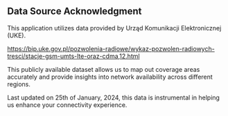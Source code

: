 ## Data Source Acknowledgment

This application utilizes data provided by Urząd Komunikacji Elektronicznej (UKE).

https://bip.uke.gov.pl/pozwolenia-radiowe/wykaz-pozwolen-radiowych-tresci/stacje-gsm-umts-lte-oraz-cdma,12.html

This publicly available dataset allows us to map out coverage areas accurately and provide insights into network availability across different regions.

Last updated on 25th of January, 2024, this data is instrumental in helping us enhance your connectivity experience.